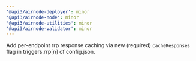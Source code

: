 ```yaml
---
'@api3/airnode-deployer': minor
'@api3/airnode-node': minor
'@api3/airnode-utilities': minor
'@api3/airnode-validator': minor
---
```


Add per-endpoint rrp response caching via new (required) `cacheResponses` flag in triggers.rrp[n] of config.json.
